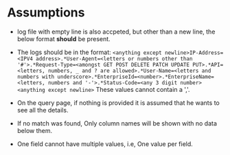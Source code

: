 # Assumptions

- log file with empty line is also accpeted, but other than a new line, the below format <b>should</b> be present.
- The logs should be in the format:
  `<anything except newline>IP-Address=<IPV4 address>.*User-Agent=<letters or numbers other than '#'>.*Request-Type=<amongst GET POST DELETE PATCH UPDATE PUT>.*API=<letters, numbers, _ and ? are allowed>.*User-Name=<letters and numbers with underscore>.*EnterpriseId=<number>.*EnterpriseName=<letters, numbers and '-'>.*Status-Code=<any 3 digit number><anything except newline>`
  These values cannot contain a ','.

- On the query page, if nothing is provided it is assumed that he wants to see all the details.
- If no match was found, Only column names will be shown with no data below them.
- One field cannot have multiple values, i.e, One value per field.
